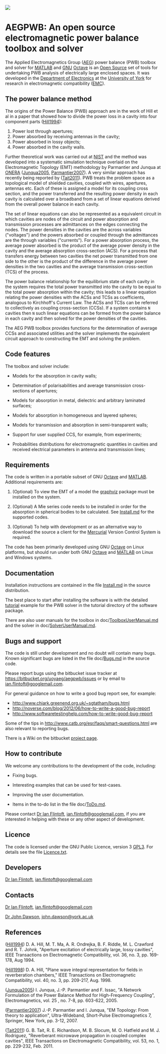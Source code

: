 ![](https://bitbucket.org/uoyaeg/aegpwb/wiki/aegpwb.jpg )

# AEGPWB: An open source electromagnetic power balance toolbox and solver

The Applied Electromagnetics Group ([AEG][]) power balance (PWB) toolbox and 
solver for [MATLAB][] and [GNU][] [Octave][] is an [Open Source][] set of tools for 
undertaking PWB analysis of electrically large enclosed spaces. It was 
developed in the [Department of Electronics][] at the [University of York][] for 
research in electromagnetic compatibility ([EMC][]).

## The power balance method

The origins of the Power Balance (PWB) approach are in the work of Hill et al in 
a paper that showed how to divide the power loss in a cavity into four component 
parts ([Hill1994][]): 

1. Power lost through apertures; 
2. Power absorbed by receiving antennas in the cavity; 
3. Power absorbed in lossy objects;
4. Power absorbed in the cavity walls.

Further theoretical work was carried out at [NIST][] and the method was 
developed into a systematic simulation technique overlaid on the Electromagnetic 
Topology (EMT) methodology by Parmantier and Junqua at [ONERA][] ([Junqua2005][], 
[Parmantier2007][]). A very similar approach has recently being reported by 
([Tait2011][]). PWB treats the problem space as a topological model of shielded 
cavities, coupled with wires, apertures, antennas etc. Each of these is assigned 
a model for its coupling cross section, and the power transferred and the 
resulting power density in each cavity is calculated over a broadband from a set 
of linear equations derived from the overall power balance in each cavity. 

The set of linear equations can also be represented as a equivalent circuit in 
which cavities are nodes of the circuit and power absorption and transmission 
processes are admittances on the edges connecting the nodes. The power densities 
in the cavities are the across variables ("voltages") and the powers absorbed or 
coupled through the admittances are the through variables ("currents"). For a 
power absorption process, the average power absorbed is the product of the 
average power density in the cavity and the average absorption cross-section 
(ACS). For a process that transfers energy between two cavities the net power 
transmitted from one side to the other is the product of the difference in the 
average power densities in the two cavities and the average transmission 
cross-section (TCS) of the process.

The power balance relationship for the equilibrium state of each cavity in the 
system requires the total power transmitted into the cavity to be equal to the 
total power absorption within the cavity; this leads to a linear equation 
relating the power densities with the ACSs and TCSs as coefficients, analogous 
to Kirchhoff's Current Law. The ACSs and TCSs can be referred to collectively as 
coupling cross-section (CCSs). If a system contains `N` cavities then `N` such 
linear equations can be formed from the power balance in each cavity and then 
solved for the power densities of the cavities. 

The AEG PWB toolbox provides functions for the determination of average CCSs and 
associated utilities and the solver implements the equivalent circuit approach 
to constructing the EMT and solving the problem. 

## Code features

The toolbox and solver include:

* Models for the absorption in cavity walls;

* Determination of polarisabilities and average transmission cross-sections of apertures;

* Models for absorption in metal, dielectric and arbitrary laminated surfaces;

* Models for absorption in homogeneous and layered spheres;

* Models for transmission and absorption in semi-transparent walls;

* Support for user supplied CCS, for example, from experiments;

* Probabilities distributions for electromagnetic quantities in cavities and 
  received electrical parameters in antenna and transmission lines;

## Requirements

The code is written in a portable subset of GNU [Octave][] and [MATLAB][]. 
Additional requirements are:

1. (Optional) To view the EMT of a model the [graphviz][] package must be
   installed on the system.

2. (Optional) A Mie series code needs to be installed in order for the absorption
   in spherical bodies to be calculated. See [Install.md][] for the supported codes.

3. (Optional) To help with development or as an alternative way to download the 
   source a client for the [Mercurial][] Version Control System is required.

The code has been primarily developed using GNU [Octave][] on Linux platforms, 
but should run under both GNU [Octave][] and [MATLAB][] on Linux and Windows 
systems.

## Documentation

Installation instructions are contained in the file [Install.md][] in the source 
distribution.

The best place to start after installing the software is with the detailed 
[tutorial][] example for the PWB solver in the tutorial directory of the 
software package.

There are also user manuals for the toolbox in doc/[ToolboxUserManual.md][] and 
the solver in doc/[SolverUserManual.md][].

## Bugs and support

The code is still under development and no doubt will contain many bugs. Known 
significant bugs are listed in the file doc/[Bugs.md][]  in the source code. 

Please report bugs using the bitbucket issue tracker at 
<https://bitbucket.org/uoyaeg/aegpwb/issues> or by email to 
<ian.flintoft@googlemail.com>.

For general guidance on how to write a good bug report see, for example:

* <http://www.chiark.greenend.org.uk/~sgtatham/bugs.html>
* <http://noverse.com/blog/2012/06/how-to-write-a-good-bug-report>
* <http://www.softwaretestinghelp.com/how-to-write-good-bug-report>

Some of the tips in <http://www.catb.org/esr/faqs/smart-questions.html> are also 
relevant to reporting bugs.

There is a Wiki on the bitbucket [project page](https://bitbucket.org/uoyaeg/aegpwb/wiki/). 

## How to contribute

We welcome any contributions to the development of the code, including:

* Fixing bugs.

* Interesting examples that can be used for test-cases.

* Improving the user documentation.

* Items in the to-do list in the file doc/[ToDo.md][].

Please contact [Dr Ian Flintoft], <ian.flintoft@googlemail.com>, if you are 
interested in helping with these or any other aspect of development.

## Licence

The code is licensed under the GNU Public Licence, version 3 [GPL3][]. For 
details see the file [Licence.txt][].

## Developers

[Dr Ian Flintoft][], <ian.flintoft@googlemail.com>

## Contacts

[Dr Ian Flintoft][], <ian.flintoft@googlemail.com>

[Dr John Dawson][], <john.dawson@york.ac.uk>

## References

[Hill1994]: http://ieeexplore.ieee.org/xpl/articleDetails.jsp?tp=&arnumber=305461

([Hill1994]) D. A. Hill, M. T. Ma, A. R. Ondrejka, B. F. Riddle, M. L. Crawford 
and R. T. Johnk, "Aperture excitation of electrically large, lossy cavities", 
IEEE Transactions on Electromagnetic Compatibility, vol. 36, no. 3, pp. 169-178, 
Aug 1994.

[Hill1998]: http://ieeexplore.ieee.org/xpl/articleDetails.jsp?tp=&arnumber=709418

([Hill1998]) D. A. Hill, "Plane wave integral representation for fields in 
reverberation chambers," IEEE Transactions on Electromagnetic Compatibility, 
vol. 40, no. 3, pp. 209-217, Aug. 1998.

[Junqua2005]: http://www.tandfonline.com/doi/abs/10.1080/02726340500214845

([Junqua2005]) I. Junqua, J.-P. Parmantier and F. Issac,
"A Network Formulation of the Power Balance Method for High-Frequency Coupling",
Electromagnetics, vol. 25 , no. 7-8, pp. 603-622, 2005.

[Parmantier2007]: http://link.springer.com/chapter/10.1007/978-0-387-37731-5_1

([Parmantier2007]) J.-P. Parmantier and I. Junqua, "EM Topology: From theory to 
application", Ultra-Wideband, Short-Pulse Electromagnetics 7, Springer, New 
York, pp. 3-12, 2007.
    
[Tait2011]: http://ieeexplore.ieee.org/xpl/login.jsp?tp=&arnumber=5491150

([Tait2011]) G. B. Tait, R. E. Richardson, M. B. Slocum, M. O. Hatfield and 
M. J. Rodriguez, "Reverberant microwave propagation in coupled complex cavities", 
IEEE Transactions on Electromagnetic Compatibility, vol. 53, no. 1, pp. 229-232, 
Feb. 2011.


[Dr Ian Flintoft]: https://scholar.google.co.uk/citations?user=2RZgeUQAAAAJ
[Dr John Dawson]: http://www.elec.york.ac.uk/staff/jfd1.html
[University of York]: http://www.york.ac.uk
[Department of Electronics]: http://www.elec.york.ac.uk
[AEG]: http://www.elec.york.ac.uk/research/physLayer/appliedEM.html
[Open Source]: http://opensource.org
[GPL3]: http://www.gnu.org/copyleft/gpl.html
[NIST]: http://www.nist.gov
[ONERA]: http://www.onera.fr/en
[GNU]: https://www.gnu.org/home.en.html
[EMC]: http://www.york.ac.uk/electronics/research/physlayer/appliedem/emc/

[Install.md]: https://bitbucket.org/uoyaeg/aegpwb/src/tip/Install.md
[tutorial]: https://bitbucket.org/uoyaeg/aegpwb/src/tip/tutorial/Tutorial.md
[ToolboxUserManual.md]: https://bitbucket.org/uoyaeg/aegpwb/src/tip/doc/ToolboxUserManual.md
[SolverUserManual.md]: https://bitbucket.org/uoyaeg/aegpwb/src/tip/doc/SolverUserManual.md
[Bugs.md]: https://bitbucket.org/uoyaeg/aegpwb/src/tip/doc/Bugs.md
[ToDo.md]: https://bitbucket.org/uoyaeg/aegpwb/src/tip/doc/ToDo.md
[Licence.txt]: https://bitbucket.org/uoyaeg/aegpwb/src/tip/Licence.txt

[graphviz]: http://www.graphviz.org
[Octave]: http://www.gnu.org/software/octave
[MATLAB]: http://www.mathworks.co.uk/products/matlab
[Mercurial]: https://www.mercurial-scm.org
